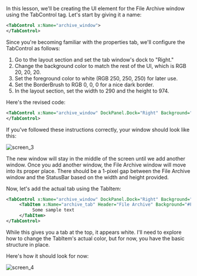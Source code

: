 In this lesson, we'll be creating the UI element for the File Archive window using the TabControl tag. Let's start by giving it a name:

```xml
<TabControl x:Name="archive_window">
</TabControl>
```

Since you're becoming familiar with the properties tab, we'll configure the TabControl as follows:

1. Go to the layout section and set the tab window's dock to "Right."
2. Change the background color to match the rest of the UI, which is RGB 20, 20, 20.
3. Set the foreground color to white (RGB 250, 250, 250) for later use.
4. Set the BorderBrush to RGB 0, 0, 0 for a nice dark border.
5. In the layout section, set the width to 290 and the height to 974.

Here's the revised code:

```xml
<TabControl x:Name="archive_window" DockPanel.Dock="Right" Background="#FF141414" Foreground="White" BorderBrush="Black" Width="290" Height="974">
</TabControl>
```

If you've followed these instructions correctly, your window should look like this:

![screen_3](https://github.com/ravenleeblack/Illeshian-Ide/assets/76606152/5681d8e5-d086-4fd0-a989-929a4d0e01d5)

The new window will stay in the middle of the screen until we add another window. Once you add another window, the File Archive window will move into its proper place. There should be a 1-pixel gap between the File Archive window and the StatusBar based on the width and height provided.

Now, let's add the actual tab using the TabItem:

```xml
<TabControl x:Name="archive_window" DockPanel.Dock="Right" Background="#FF141414" Foreground="White" BorderBrush="Black" Width="290" Height="974">
     <TabItem x:Name="archive_tab" Header="File Archive" Background="#FF141414" BorderBrush="Black" Height="20" Width="80" Foreground="Teal">
          Some sample text
     </TabItem>
</TabControl>
```

While this gives you a tab at the top, it appears white. I'll need to explore how to change the TabItem's actual color, but for now, you have the basic structure in place.

Here's how it should look for now:

![screen_4](https://github.com/ravenleeblack/Illeshian-Ide/assets/76606152/7ccebc7a-1489-4f99-aa49-6c1a0e1a7068)

